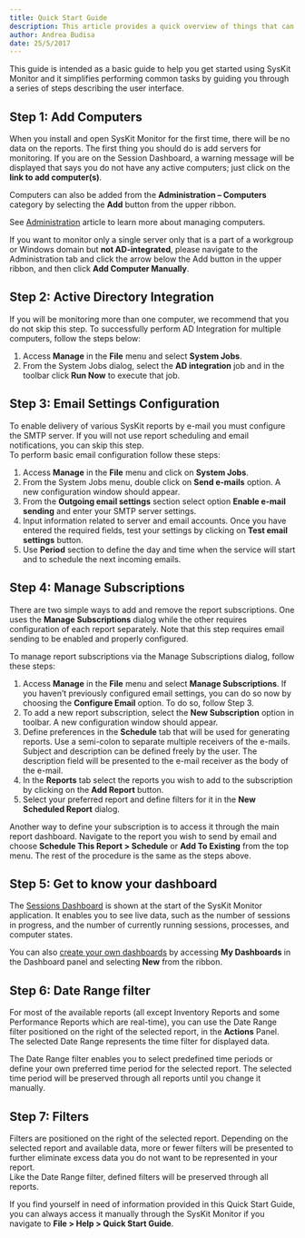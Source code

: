 ```yaml
---
title: Quick Start Guide
description: This article provides a quick overview of things that can be done through the SysKit Monitor UI.
author: Andrea Budisa
date: 25/5/2017
---
```

This guide is intended as a basic guide to help you get started using SysKit Monitor and it simplifies performing common tasks by guiding you through a series of steps describing the user interface.

## Step 1: Add Computers

When you install and open SysKit Monitor for the first time, there will be no data on the reports. The first thing you should do is add servers for monitoring. If you are on the Session Dashboard, a warning message will be displayed that says you do not have any active computers; just click on the __link to add computer(s)__.

Computers can also be added from the __Administration – Computers__ category by selecting the __Add__ button from the upper ribbon.

See [Administration](#internal/) article to learn more about managing computers.

If you want to monitor only a single server only that is a part of a workgroup or Windows domain but __not AD-integrated__, please navigate to the Administration tab and click the arrow below the Add button in the upper ribbon, and then click __Add Computer Manually__.

## Step 2: Active Directory Integration

If you will be monitoring more than one computer, we recommend that you do not skip this step. To successfully perform AD Integration for multiple computers, follow the steps below:

1. Access __Manage__ in the __File__ menu and select __System Jobs__.
2. From the System Jobs dialog, select the __AD integration__ job and in the toolbar click __Run Now__ to execute that job.

## Step 3: Email Settings Configuration

To enable delivery of various SysKit reports by e-mail you must configure the SMTP server. If you will not use report scheduling and email notifications, you can skip this step.  
To perform basic email configuration follow these steps:

1. Access __Manage__ in the __File__ menu and click on __System Jobs__.
2. From the System Jobs menu, double click on __Send e-mails__ option. A new configuration window should appear.
3. From the __Outgoing email settings__ section select option __Enable e-mail sending__ and enter your SMTP server settings.
4. Input information related to server and email accounts. Once you have entered the required fields, test your settings by clicking on __Test email settings__ button.
5. Use __Period__ section to define the day and time when the service will start and to schedule the next incoming emails.

## Step 4: Manage Subscriptions

There are two simple ways to add and remove the report subscriptions. One uses the __Manage Subscriptions__ dialog while the other requires configuration of each report separately. Note that this step requires email sending to be enabled and properly configured.

To manage report subscriptions via the Manage Subscriptions dialog, follow these steps:

1. Access __Manage__ in the __File__ menu and select __Manage Subscriptions__. If you haven’t previously configured email settings, you can do so now by choosing the __Configure Email__ option. To do so, follow Step 3.
2. To add a new report subscription, select the __New Subscription__ option in toolbar. A new configuration window should appear.
3. Define preferences in the __Schedule__ tab that will be used for generating reports. Use a semi-colon to separate multiple receivers of the e-mails. Subject and description can be defined freely by the user. The description field will be presented to the e-mail receiver as the body of the e-mail.
4. In the __Reports__ tab select the reports you wish to add to the subscription by clicking on the __Add Report__ button.
5. Select your preferred report and define filters for it in the __New Scheduled Report__ dialog.

Another way to define your subscription is to access it through the main report dashboard. Navigate to the report you wish to send by email and choose __Schedule This Report > Schedule__ or __Add To Existing__ from the top menu. The rest of the procedure is the same as the steps above.

## Step 5: Get to know your dashboard

The [Sessions Dashboard](#internal/get-to-know-syskit-monitor/dashboards/sessions-dashboard) is shown at the start of the SysKit Monitor application. It enables you to see live data, such as the number of sessions in progress, and the number of currently running sessions, processes, and computer states.

You can also [create your own dashboards](#internal/) by accessing __My Dashboards__ in the Dashboard panel and selecting __New__ from the ribbon.

## Step 6: Date Range filter

For most of the available reports (all except Inventory Reports and some Performance Reports which are real-time), you can use the Date Range filter positioned on the right of the selected report, in the __Actions__ Panel. The selected Date Range represents the time filter for displayed data.

The Date Range filter enables you to select predefined time periods or define your own preferred time period for the selected report.
The selected time period will be preserved through all reports until you change it manually.

## Step 7: Filters

Filters are positioned on the right of the selected report. Depending on the selected report and available data, more or fewer filters will be presented to further eliminate excess data you do not want to be represented in your report.  
Like the Date Range filter, defined filters will be preserved through all reports.

If you find yourself in need of information provided in this Quick Start Guide, you can always access it manually through the SysKit Monitor if you navigate to __File > Help > Quick Start Guide__.